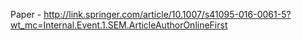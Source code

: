 Paper - http://link.springer.com/article/10.1007/s41095-016-0061-5?wt_mc=Internal.Event.1.SEM.ArticleAuthorOnlineFirst 
